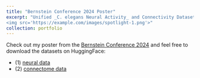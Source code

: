 ```yaml
---
title: "Bernstein Conference 2024 Poster"
excerpt: "Unified _C. elegans Neural Activity_ and Connectivity Datasets for Building Foundation Models of a Small Nervous System<br/>
<img src='https://example.com/images/spotlight-1.png'>"
collection: portfolio
---
```


Check out my poster from the [Bernstein Conference 2024](https://www.world-wide.org/bernstein-24/unified-elegans-neural-activity-b5f78167/) and feel free to download the datasets on HuggingFace: 
- (1) [neural data](https://huggingface.co/datasets/qsimeon/celegans_neural_data)
- (2) [connectome data](https://huggingface.co/datasets/qsimeon/celegans_connectome_data)
